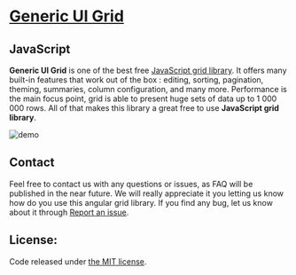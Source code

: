# <a href='https://generic-ui.com' >Generic UI Grid</a>
## JavaScript

**Generic UI Grid** is one of the best free <a href="https://generic-ui.com">JavaScript grid library</a>. It offers many built-in features that work out of
 the box
: editing, sorting, pagination, theming, summaries, column configuration, and many more. Performance is the main focus point, grid is able to present huge sets of data up to 1 000 000 rows.
All of that makes this library a great free to use **JavaScript grid library**.

![demo](https://generic-ui.com/assets/example/grid.png)

## Contact

Feel free to contact us with any questions or issues, as FAQ will be published in the near future. 
We will really appreciate it you letting us know how do you use
 this angular grid library. If you find any bug, let us know about it through <a href="https://github.com/generic-ui/generic-ui/issues">Report an issue</a>.

## License:
Code released under <a href='https://github.com/generic-ui/generic-ui/blob/master/ngx-grid/LICENSE' >the MIT license</a>.
